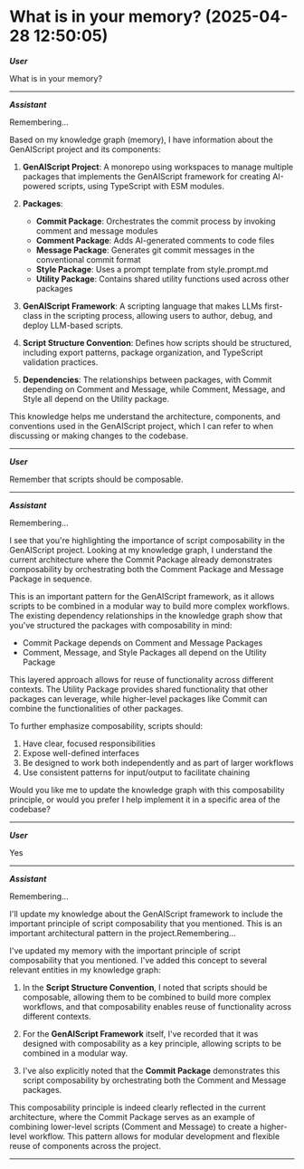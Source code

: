 <!-- Generated by SpecStory -->

# What is in your memory? (2025-04-28 12:50:05)

_**User**_

What is in your memory?

---

_**Assistant**_

Remembering...

Based on my knowledge graph (memory), I have information about the GenAIScript project and its components:

1. **GenAIScript Project**: A monorepo using workspaces to manage multiple packages that implements the GenAIScript framework for creating AI-powered scripts, using TypeScript with ESM modules.

2. **Packages**:
   - **Commit Package**: Orchestrates the commit process by invoking comment and message modules
   - **Comment Package**: Adds AI-generated comments to code files
   - **Message Package**: Generates git commit messages in the conventional commit format
   - **Style Package**: Uses a prompt template from style.prompt.md
   - **Utility Package**: Contains shared utility functions used across other packages

3. **GenAIScript Framework**: A scripting language that makes LLMs first-class in the scripting process, allowing users to author, debug, and deploy LLM-based scripts.

4. **Script Structure Convention**: Defines how scripts should be structured, including export patterns, package organization, and TypeScript validation practices.

5. **Dependencies**: The relationships between packages, with Commit depending on Comment and Message, while Comment, Message, and Style all depend on the Utility package.

This knowledge helps me understand the architecture, components, and conventions used in the GenAIScript project, which I can refer to when discussing or making changes to the codebase.

---

_**User**_

Remember that scripts should be composable.

---

_**Assistant**_

Remembering...

I see that you're highlighting the importance of script composability in the GenAIScript project. Looking at my knowledge graph, I understand the current architecture where the Commit Package already demonstrates composability by orchestrating both the Comment Package and Message Package in sequence.

This is an important pattern for the GenAIScript framework, as it allows scripts to be combined in a modular way to build more complex workflows. The existing dependency relationships in the knowledge graph show that you've structured the packages with composability in mind:

- Commit Package depends on Comment and Message Packages
- Comment, Message, and Style Packages all depend on the Utility Package

This layered approach allows for reuse of functionality across different contexts. The Utility Package provides shared functionality that other packages can leverage, while higher-level packages like Commit can combine the functionalities of other packages.

To further emphasize composability, scripts should:

1. Have clear, focused responsibilities
2. Expose well-defined interfaces 
3. Be designed to work both independently and as part of larger workflows
4. Use consistent patterns for input/output to facilitate chaining

Would you like me to update the knowledge graph with this composability principle, or would you prefer I help implement it in a specific area of the codebase?

---

_**User**_

Yes

---

_**Assistant**_

Remembering...

I'll update my knowledge about the GenAIScript framework to include the important principle of script composability that you mentioned. This is an important architectural pattern in the project.Remembering...

I've updated my memory with the important principle of script composability that you mentioned. I've added this concept to several relevant entities in my knowledge graph:

1. In the **Script Structure Convention**, I noted that scripts should be composable, allowing them to be combined to build more complex workflows, and that composability enables reuse of functionality across different contexts.

2. For the **GenAIScript Framework** itself, I've recorded that it was designed with composability as a key principle, allowing scripts to be combined in a modular way.

3. I've also explicitly noted that the **Commit Package** demonstrates this script composability by orchestrating both the Comment and Message packages.

This composability principle is indeed clearly reflected in the current architecture, where the Commit Package serves as an example of combining lower-level scripts (Comment and Message) to create a higher-level workflow. This pattern allows for modular development and flexible reuse of components across the project.

---

